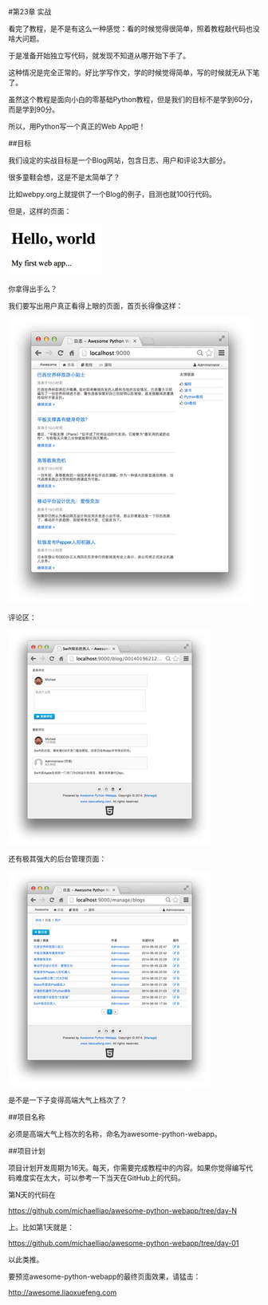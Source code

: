 #第23章 实战

看完了教程，是不是有这么一种感觉：看的时候觉得很简单，照着教程敲代码也没啥大问题。

于是准备开始独立写代码，就发现不知道从哪开始下手了。

这种情况是完全正常的。好比学写作文，学的时候觉得简单，写的时候就无从下笔了。

虽然这个教程是面向小白的零基础Python教程，但是我们的目标不是学到60分，而是学到90分。

所以，用Python写一个真正的Web App吧！

##目标

我们设定的实战目标是一个Blog网站，包含日志、用户和评论3大部分。

很多童鞋会想，这是不是太简单了？

比如webpy.org上就提供了一个Blog的例子，目测也就100行代码。

但是，这样的页面：

![simple-hello-world](../image/chapter23/23-1.jpg)

你拿得出手么？

我们要写出用户真正看得上眼的页面，首页长得像这样：

![awesomepy-home-blogs](../image/chapter23/23-2.jpg)

评论区：

![awesomepy-comments](../image/chapter23/23-3.jpg)

还有极其强大的后台管理页面：

![awesomepy-manage-blogs](../image/chapter23/23-4.jpg)

是不是一下子变得高端大气上档次了？

##项目名称

必须是高端大气上档次的名称，命名为awesome-python-webapp。

##项目计划

项目计划开发周期为16天。每天，你需要完成教程中的内容。如果你觉得编写代码难度实在太大，可以参考一下当天在GitHub上的代码。

第N天的代码在

https://github.com/michaelliao/awesome-python-webapp/tree/day-N

上。比如第1天就是：

https://github.com/michaelliao/awesome-python-webapp/tree/day-01

以此类推。

要预览awesome-python-webapp的最终页面效果，请猛击：

http://awesome.liaoxuefeng.com